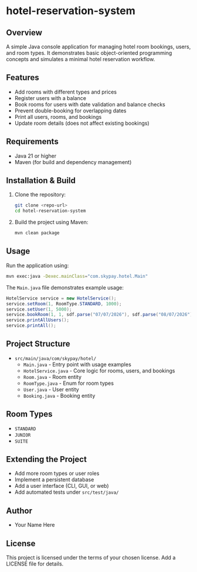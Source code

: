 # hotel-reservation-system

## Overview

A simple Java console application for managing hotel room bookings, users, and room types. It demonstrates basic object-oriented programming concepts and simulates a minimal hotel reservation workflow.

## Features

- Add rooms with different types and prices
- Register users with a balance
- Book rooms for users with date validation and balance checks
- Prevent double-booking for overlapping dates
- Print all users, rooms, and bookings
- Update room details (does not affect existing bookings)

## Requirements

- Java 21 or higher
- Maven (for build and dependency management)

## Installation & Build

1. Clone the repository:

   ```bash
   git clone <repo-url>
   cd hotel-reservation-system
   ```

2. Build the project using Maven:

   ```bash
   mvn clean package
   ```

## Usage

Run the application using:

```bash
mvn exec:java -Dexec.mainClass="com.skypay.hotel.Main"
```

The `Main.java` file demonstrates example usage:

```java
HotelService service = new HotelService();
service.setRoom(1, RoomType.STANDARD, 1000);
service.setUser(1, 5000);
service.bookRoom(1, 1, sdf.parse("07/07/2026"), sdf.parse("08/07/2026"));
service.printAllUsers();
service.printAll();
```

## Project Structure

- `src/main/java/com/skypay/hotel/`
  - `Main.java` - Entry point with usage examples
  - `HotelService.java` - Core logic for rooms, users, and bookings
  - `Room.java` - Room entity
  - `RoomType.java` - Enum for room types
  - `User.java` - User entity
  - `Booking.java` - Booking entity

## Room Types

- `STANDARD`
- `JUNIOR`
- `SUITE`

## Extending the Project

- Add more room types or user roles
- Implement a persistent database
- Add a user interface (CLI, GUI, or web)
- Add automated tests under `src/test/java/`

## Author

- Your Name Here

## License

This project is licensed under the terms of your chosen license. Add a LICENSE file for details.
